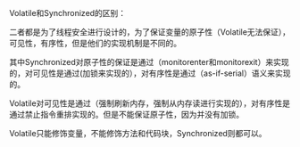 Volatile和Synchronized的区别：

二者都是为了线程安全进行设计的，为了保证变量的原子性（Volatile无法保证），可见性，有序性，但是他们的实现机制是不同的。



其中Synchronized对原子性的保证是通过（monitorenter和monitorexit）来实现的，对可见性是通过(加锁来实现的），对有序性是通过（as-if-serial）语义来实现的。

Volatile对可见性是通过（强制刷新内存，强制从内存读进行实现的），对有序性是通过禁止指令重排实现的。但是不能保证原子性，因为并没有加锁。



Volatile只能修饰变量，不能修饰方法和代码块，Synchronized则都可以。

